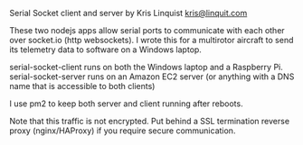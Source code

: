 Serial Socket client and server by Kris Linquist <kris@linquit.com>

These two nodejs apps allow serial ports to communicate with each other over socket.io (http websockets).  I wrote this for a multirotor aircraft to send its telemetry data to software on a Windows laptop.


serial-socket-client runs on both the Windows laptop and a Raspberry Pi.
serial-socket-server runs on an Amazon EC2 server (or anything with a DNS name that is accessible to both clients)

I use pm2 to keep both server and client running after reboots.

Note that this traffic is not encrypted. Put behind a SSL termination reverse proxy (nginx/HAProxy) if you require secure communication.